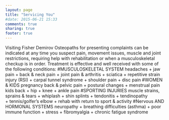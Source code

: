 ```yaml
---
layout: page
title: "Servicing You"
#date: 2015-06-21 15:33
comments: true
sharing: true
footer: true
---
```

Visiting Fisher Demirov Osteopaths for presenting complaints can be indicated at any time you suspect pain, movement issues, muscle and joint restrictions, requiring help with rehabilitation or when a musculoskeletal checkup is in order.
Treatment is effective and well received with some of the following conditions:
#MUSCULOSKELETAL SYSTEM
headaches + jaw pain + back &amp; neck pain + joint pain &amp; arthritis + sciatica + repetitive strain injury (RSI) + carpal tunnel syndrome + shoulder pain + disc pain
#WOMEN & KIDS
pregnancy back &amp; pelvic pain + postural changes + menstrual pain
kids back + hip + knee + ankle pain
#SPORTING INJURIES
muscle strains, sprains &amp; tears + whiplash + shin splints + tendonitis + tendinopathy + tennis/golfer&#8217;s elbow + rehab with return to sport &amp; activity
#Nervous AND HORMONAL SYSTEMS
neuropathy + breathing difficulties (asthma) + poor immune function + stress + fibromyalgia + chronic fatigue syndrome
